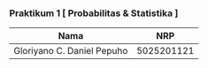 ### Praktikum 1 [ Probabilitas & Statistika ]


| Nama                      | NRP           |
|---------------------------|---------------|
|Gloriyano C. Daniel Pepuho |5025201121     |
